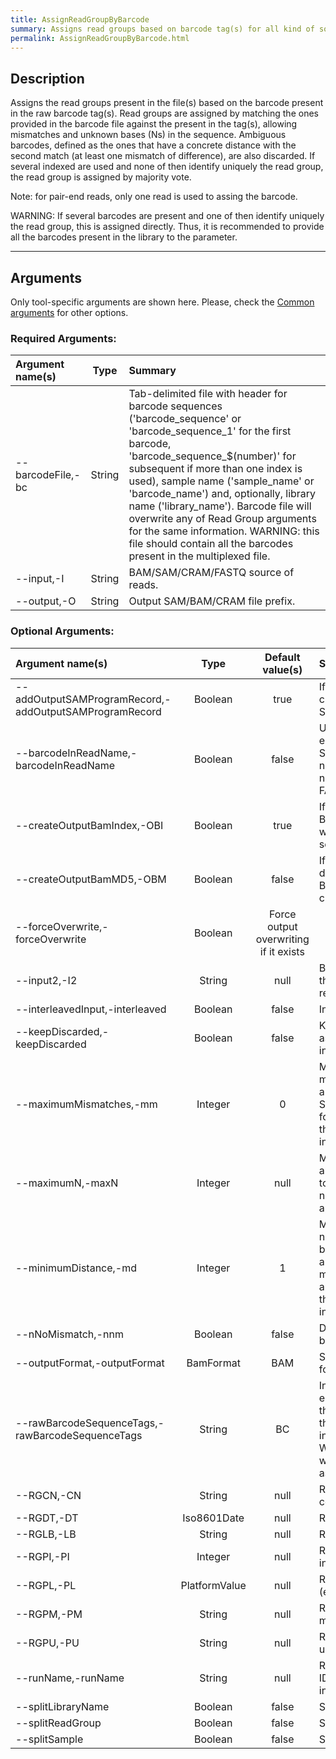 ```yaml
---
title: AssignReadGroupByBarcode
summary: Assigns read groups based on barcode tag(s) for all kind of sources for ReadTools.
permalink: AssignReadGroupByBarcode.html
---
```


## Description
Assigns the read groups present in the file(s) based on the barcode present in the raw barcode tag(s). Read groups are assigned by matching the ones provided in the barcode file against the present in the tag(s), allowing mismatches and unknown bases (Ns) in the sequence. Ambiguous barcodes, defined as the ones that have a concrete distance with the second match (at least one mismatch of difference), are also discarded. If several indexed are used and none of then identify uniquely the read group, the read group is assigned by majority vote.

Note: for pair-end reads, only one read is used to assing the barcode.

WARNING: If several barcodes are present and one of then identify uniquely the read group, this is assigned directly. Thus, it is recommended to provide all the barcodes present in the library to the parameter.

---

## Arguments

Only tool-specific arguments are shown here. Please, check the [Common arguments](common_arguments.html) for other options.

### Required Arguments:

| Argument name(s) | Type | Summary |
| :--------------- | :--: |  :----- |
| --barcodeFile,-bc | String | Tab-delimited file with header for barcode sequences ('barcode_sequence' or 'barcode_sequence_1' for the first barcode, 'barcode_sequence_$(number)' for subsequent if more than one index is used), sample name ('sample_name' or 'barcode_name') and, optionally, library name ('library_name').  Barcode file will overwrite any of Read Group arguments for the same information. WARNING: this file should contain all the barcodes present in the multiplexed file. |
| --input,-I | String | BAM/SAM/CRAM/FASTQ source of reads. |
| --output,-O | String | Output SAM/BAM/CRAM file prefix. |


### Optional Arguments:

| Argument name(s) | Type | Default value(s) | Summary |
| :--------------- | :--: | :--------------: | :------ |
| --addOutputSAMProgramRecord,-addOutputSAMProgramRecord | Boolean | true | If true, adds a PG tag to created SAM/BAM/CRAM files. |
| --barcodeInReadName,-barcodeInReadName | Boolean | false | Use the barcode encoded in SAM/BAM/CRAM read names. Note: this is not necessary for input FASTQ files. |
| --createOutputBamIndex,-OBI | Boolean | true | If true, create a BAM/CRAM index when writing a coordinate-sorted BAM/CRAM file. |
| --createOutputBamMD5,-OBM | Boolean | false | If true, create a MD5 digest for any BAM/SAM/CRAM file created |
| --forceOverwrite,-forceOverwrite | Boolean | Force output overwriting if it exists |
| --input2,-I2 | String | null | BAM/SAM/CRAM/FASTQ the second source of reads (if pair-end). |
| --interleavedInput,-interleaved | Boolean | false | Interleaved input. |
| --keepDiscarded,-keepDiscarded | Boolean | false | Keep reads does not assigned to any record in a separate file. |
| --maximumMismatches,-mm | Integer | 0 | Maximum number of mismatches allowed for a matched barcode. Specify more than once for apply a different threshold to several indexes. |
| --maximumN,-maxN | Integer | null | Maximum number of Ns allowed in the barcode to consider them. If null, no threshold will be applied. |
| --minimumDistance,-md | Integer | 1 | Minimum difference in  number of mismatches between the best match and the second. Specify more than once for apply a different threshold to several indexes. |
| --nNoMismatch,-nnm | Boolean | false | Do not count unknown bases (Ns) as mismatch. |
| --outputFormat,-outputFormat | BamFormat | BAM | SAM/BAM/CRAM output format. |
| --rawBarcodeSequenceTags,-rawBarcodeSequenceTags | String | BC | Include the barcodes encoded in this tag(s) in the read name. Note: this is not necessary for input FASTQ files. WARNING: this tag(s) will be removed/updated as necessary. |
| --RGCN,-CN | String | null | Read Group sequencing center name |
| --RGDT,-DT | Iso8601Date | null | Read Group run date |
| --RGLB,-LB | String | null | Read Group Library |
| --RGPI,-PI | Integer | null | Read Group predicted insert size |
| --RGPL,-PL | PlatformValue | null | Read Group platform (e.g. illumina, solid) |
| --RGPM,-PM | String | null | Read Group platform model |
| --RGPU,-PU | String | null | Read Group platform unit (eg. run barcode) |
| --runName,-runName | String | null | Run name to add to the ID in the read group information. |
| --splitLibraryName | Boolean | false | Split file by library. |
| --splitReadGroup | Boolean | false | Split file by read group. |
| --splitSample | Boolean | false | Split file by sample. |
